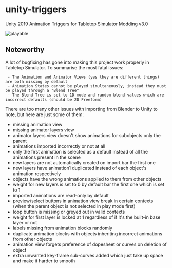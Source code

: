# unity-triggers
Unity 2019 Animation Triggers for Tabletop Simulator Modding v3.0

![playable](https://github.com/TheMindVirus/unity-triggers/blob/blender/playable.gif)

## Noteworthy
A lot of bugfixing has gone into making this project work properly in Tabletop Simulator.
To summarise the most fatal issues:
```
 - The Animation and Animator Views (yes they are different things) are both missing by default
 - Animation States cannot be played simultaneously, instead they must be played through a "Blend Tree"
 - The Blend Tree is set to 1D mode and random blend values which are incorrect defaults (should be 2D Freeform)
```
There are too many other issues with importing from Blender to Unity to note, but here are just some of them:
 - missing animation view
 - missing animator layers view
 - animator layers view doesn't show animations for subobjects only the parent
 - animations imported incorrectly or not at all
 - only the first animation is selected as a default instead of all the animations present in the scene
 - new layers are not automatically created on import bar the first one
 - new layers have animation1 duplicated instead of each object's animation respectively
 - objects have the wrong animations applied to them from other objects
 - weight for new layers is set to 0 by default bar the first one which is set to 1
 - imported animations are read-only by default
 - preview/select buttons in animation view break in certain contexts (when the parent object is not selected in play mode first)
 - loop button is missing or greyed out in valid contexts
 - weight for first layer is locked at 1 regardless of if it's the built-in base layer or not
 - labels missing from animation blocks randomly
 - duplicate animation blocks with objects inheriting incorrect animations from other objects
 - animation view forgets preference of dopesheet or curves on deletion of object
 - extra unwanted key-frame sub-curves added which just take up space and make it harder to smooth

